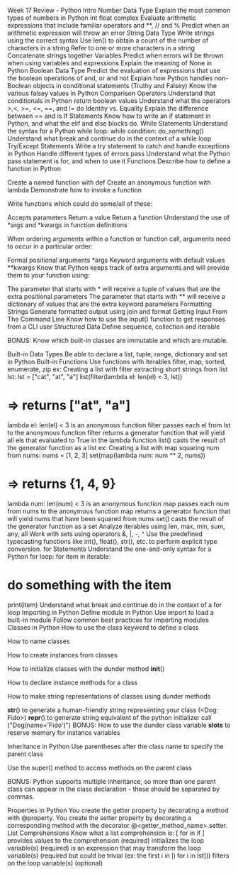 Week 17 Review - Python Intro
Number Data Type
Explain the most common types of numbers in Python
int
float
complex
Evaluate arithmetic expressions that include familiar operators and **, // and %
Predict when an arithmetic expression will throw an error
String Data Type
Write strings using the correct syntax
Use len() to obtain a count of the number of characters in a string
Refer to one or more characters in a string
Concatenate strings together
Variables
Predict when errors will be thrown when using variables and expressions
Explain the meaning of None in Python
Boolean Data Type
Predict the evaluation of expressions that use the boolean operations of and, or and not
Explain how Python handles non-Boolean objects in conditional statements (Truthy and Falsey)
Know the various falsey values in Python
Comparison Operators
Understand that conditionals in Python return boolean values
Understand what the operators >,<, >=, <=, ==, and != do
Identity vs. Equality
Explain the difference between == and is
If Statements
Know how to write an if statement in Python, and what the elif and else blocks do.
While Statements
Understand the syntax for a Python while loop:
while condition:
  do_something()
Understand what break and continue do in the context of a while loop
Try/Except Statements
Write a try statement to catch and handle exceptions in Python
Handle different types of errors
pass
Understand what the Python pass statement is for, and when to use it
Functions
Describe how to define a function in Python

Create a named function with def
Create an anonymous function with lambda
Demonstrate how to invoke a function

Write functions which could do some/all of these:

Accepts parameters
Return a value
Return a function
Understand the use of *args and *kwargs in function definitions

When ordering arguments within a function or function call, arguments need to occur in a particular order:

Formal positional arguments
*args
Keyword arguments with default values
**kwargs
Know that Python keeps track of extra arguments and will provide them to your function using:

The parameter that starts with * will receive a tuple of values that are the extra positional parameters
The parameter that starts with ** will receive a dictionary of values that are the extra keyword parameters
Formatting Strings
Generate formatted output using join and format
Getting Input From The Command Line
Know how to use the input() function to get responses from a CLI user
Structured Data
Define sequence, collection and iterable

BONUS: Know which built-in classes are immutable and which are mutable.

Built-in Data Types
Be able to declare a list, tuple, range, dictionary and set in Python
Built-in Functions
Use functions with iterables filter, map, sorted, enumerate, zip
ex: Creating a list with filter extracting short strings from list lst:
lst = ["cat", "at", "a"]
list(filter(lambda el: len(el) < 3, lst))
# => returns ["at", "a"]
lambda el: len(el) < 3 is an anonymous function
filter passes each el from lst to the anonymous function
filter returns a generator function that will yield all els that evaluated to True in the lambda function
list() casts the result of the generator function as a list
ex: Creating a list with map squaring num from nums:
nums = [1, 2, 3]
set(map(lambda num: num ** 2, nums))
# => returns {1, 4, 9}
lambda num: len(num) < 3 is an anonymous function
map passes each num from nums to the anonymous function
map returns a generator function that will yield nums that have been squared from nums
set() casts the result of the generator function as a set
Analyze iterables using len, max, min, sum, any, all
Work with sets using operators &, |, -, ^
Use the predefined typecasting functions like int(), float(), str(), etc. to perform explicit type conversion.
for Statements
Understand the one-and-only syntax for a Python for loop:
for item in iterable:
  # do something with the item
  print(item)
Understand what break and continue do in the context of a for loop
Importing in Python
Define module in Python
Use import to load a built-in module
Follow common best practices for importing modules
Classes in Python
How to use the class keyword to define a class

How to name classes

How to create instances from classes

How to initialize classes with the dunder method __init__()

How to declare instance methods for a class

How to make string representations of classes using dunder methods

__str__() to generate a human-friendly string representing your class (<Dog: Fido>)
__repr__() to generate string equivalent of the python initializer call ("Dog(name='Fido')")
BONUS: How to use the dunder class variable __slots__ to reserve memory for instance variables

Inheritance in Python
Use parentheses after the class name to specify the parent class

Use the super() method to access methods on the parent class

BONUS: Python supports multiple inheritance, so more than one parent class can appear in the class declaration - these should be separated by commas.

Properties in Python
You create the getter property by decorating a method with @property.
You create the setter property by decorating a corresponding method with the decorator @<getter_method_name>.setter.
List Comprehensions
Know what a list comprehension is:
[<map> for <selector> in <iterator> if <filter>]
<iterator> provides values to the comprehension (required)
<selector> initializes the loop variable(s) (required)
<map> is an expression that may transform the loop variable(s) (required but could be trivial (ex: the first i in [i for i in lst]))
<filter> filters on the loop variable(s) (optional)
